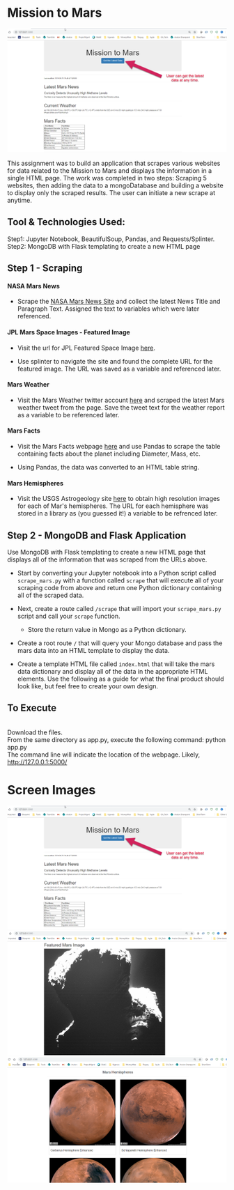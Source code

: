 # Mission to Mars

![mission_to_mars](Images/results1.png)

This assignment was to build an application that scrapes various websites for data related to the Mission to Mars and displays the information in a single HTML page. The work was completed in two steps:   Scraping 5 websites, then adding the data to a mongoDatabase and building a website to display only the scraped results.    The user can initiate a new scrape at anytime.


## Tool & Technologies Used: 

Step1: Jupyter Notebook, BeautifulSoup, Pandas, and Requests/Splinter.
Step2: MongoDB with Flask templating to create a new HTML page
 

## Step 1 - Scraping

#### NASA Mars News

* Scrape the [NASA Mars News Site](https://mars.nasa.gov/news/) and collect the latest News Title and Paragraph Text. Assigned the text to variables which were later referenced.


#### JPL Mars Space Images - Featured Image

* Visit the url for JPL Featured Space Image [here](https://www.jpl.nasa.gov/spaceimages/?search=&category=Mars).

* Use splinter to navigate the site and found the complete URL for the featured image.  The URL was saved as a variable and referenced later.

#### Mars Weather

* Visit the Mars Weather twitter account [here](https://twitter.com/marswxreport?lang=en) and scraped the latest Mars weather tweet from the page. Save the tweet text for the weather report as a variable to be referenced later.

#### Mars Facts

* Visit the Mars Facts webpage [here](https://space-facts.com/mars/) and use Pandas to scrape the table containing facts about the planet including Diameter, Mass, etc.

* Using Pandas, the data was converted to an HTML table string.

#### Mars Hemispheres

* Visit the USGS Astrogeology site [here](https://astrogeology.usgs.gov/search/results?q=hemisphere+enhanced&k1=target&v1=Mars) to obtain high resolution images for each of Mar's hemispheres.   The URL for each hemisphere was stored in a library as (you guessed it!) a variable to be refrenced later.

## Step 2 - MongoDB and Flask Application

Use MongoDB with Flask templating to create a new HTML page that displays all of the information that was scraped from the URLs above.

* Start by converting your Jupyter notebook into a Python script called `scrape_mars.py` with a function called `scrape` that will execute all of your scraping code from above and return one Python dictionary containing all of the scraped data.

* Next, create a route called `/scrape` that will import your `scrape_mars.py` script and call your `scrape` function.

  * Store the return value in Mongo as a Python dictionary.

* Create a root route `/` that will query your Mongo database and pass the mars data into an HTML template to display the data.

* Create a template HTML file called `index.html` that will take the mars data dictionary and display all of the data in the appropriate HTML elements. Use the following as a guide for what the final product should look like, but feel free to create your own design.

## To Execute
<br>Download the files.
<br>From the same directory as app.py, execute the following command:     python app.py
<br>The command line will indicate the location of the webpage.  Likely, http://127.0.0.1:5000/

# Screen Images

![mission_to_mars](Images/results1.png)
<br>
![mission_to_mars](Images/results2.png)
<br>
![mission_to_mars](Images/results3.png)